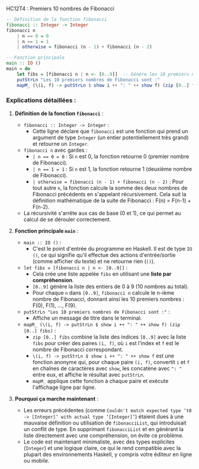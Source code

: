
HC12T4 : Premiers 10 nombres de Fibonacci
```haskell
-- Définition de la fonction fibonacci
fibonacci :: Integer -> Integer
fibonacci n
    | n == 0 = 0
    | n == 1 = 1
    | otherwise = fibonacci (n - 1) + fibonacci (n - 2)

-- Fonction principale
main :: IO ()
main = do
    let fibs = [fibonacci n | n <- [0..9]]  -- Génère les 10 premiers nombres directement
    putStrLn "Les 10 premiers nombres de Fibonacci sont :"
    mapM_ (\(i, f) -> putStrLn $ show i ++ ": " ++ show f) (zip [0..] fibs)
```

### Explications détaillées :

1. **Définition de la fonction `fibonacci`** :
   - `fibonacci :: Integer -> Integer` :
     - Cette ligne déclare que `fibonacci` est une fonction qui prend un argument de type `Integer` (un entier potentiellement très grand) et retourne un `Integer`.
   - `fibonacci n` avec gardes :
     - `| n == 0 = 0` : Si `n` est 0, la fonction retourne 0 (premier nombre de Fibonacci).
     - `| n == 1 = 1` : Si `n` est 1, la fonction retourne 1 (deuxième nombre de Fibonacci).
     - `| otherwise = fibonacci (n - 1) + fibonacci (n - 2)` : Pour tout autre `n`, la fonction calcule la somme des deux nombres de Fibonacci précédents en s'appelant récursivement. Cela suit la définition mathématique de la suite de Fibonacci : F(n) = F(n-1) + F(n-2).
   - La récursivité s'arrête aux cas de base (0 et 1), ce qui permet au calcul de se dérouler correctement.

2. **Fonction principale `main`** :
   - `main :: IO ()` :
     - C'est le point d'entrée du programme en Haskell. Il est de type `IO ()`, ce qui signifie qu'il effectue des actions d'entrée/sortie (comme afficher du texte) et ne retourne rien (`()`).
   - `let fibs = [fibonacci n | n <- [0..9]]` :
     - Cela crée une liste appelée `fibs` en utilisant une **liste par compréhension**.
     - `[0..9]` génère la liste des entiers de 0 à 9 (10 nombres au total).
     - Pour chaque `n` dans `[0..9]`, `fibonacci n` calcule le n-ième nombre de Fibonacci, donnant ainsi les 10 premiers nombres : F(0), F(1), ..., F(9).
   - `putStrLn "Les 10 premiers nombres de Fibonacci sont :"` :
     - Affiche un message de titre dans le terminal.
   - `mapM_ (\(i, f) -> putStrLn $ show i ++ ": " ++ show f) (zip [0..] fibs)` :
     - `zip [0..] fibs` combine la liste des indices `[0..9]` avec la liste `fibs` pour créer des paires `(i, f)`, où `i` est l'index et `f` est le nombre de Fibonacci correspondant.
     - `\(i, f) -> putStrLn $ show i ++ ": " ++ show f` est une fonction anonyme qui, pour chaque paire `(i, f)`, convertit `i` et `f` en chaînes de caractères avec `show`, les concatène avec `": "` entre eux, et affiche le résultat avec `putStrLn`.
     - `mapM_` applique cette fonction à chaque paire et exécute l'affichage ligne par ligne.

3. **Pourquoi ça marche maintenant** :
   - Les erreurs précédentes (comme `Couldn't match expected type ‘t0 -> [Integer]’ with actual type ‘[Integer]’`) étaient dues à une mauvaise définition ou utilisation de `fibonacciList`, qui introduisait un conflit de type. En supprimant `fibonacciList` et en générant la liste directement avec une compréhension, on évite ce problème.
   - Le code est maintenant minimaliste, avec des types explicites (`Integer`) et une logique claire, ce qui le rend compatible avec la plupart des environnements Haskell, y compris votre éditeur en ligne ou mobile.


